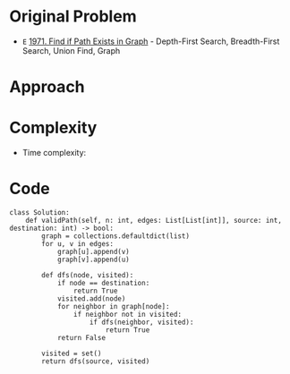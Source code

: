 # Original Problem
<!-- Describe your first thoughts on how to solve this problem. -->
* `E` [1971. Find if Path Exists in Graph](https://leetcode.com/problems/find-if-path-exists-in-graph/description/) - Depth-First Search, Breadth-First Search, Union Find, Graph

# Approach
<!-- Describe your approach to solving the problem. -->
# Complexity
- Time complexity:
<!-- Add your time complexity here, e.g. $$O(n)$$ -->

<!-- Add your space complexity here, e.g. $$O(n)$$ -->

# Code

```python3
class Solution:
    def validPath(self, n: int, edges: List[List[int]], source: int, destination: int) -> bool:
        graph = collections.defaultdict(list)
        for u, v in edges:
            graph[u].append(v)
            graph[v].append(u)
        
        def dfs(node, visited):
            if node == destination:
                return True
            visited.add(node)
            for neighbor in graph[node]:
                if neighbor not in visited:
                    if dfs(neighbor, visited):
                        return True
            return False
        
        visited = set()
        return dfs(source, visited)
```
